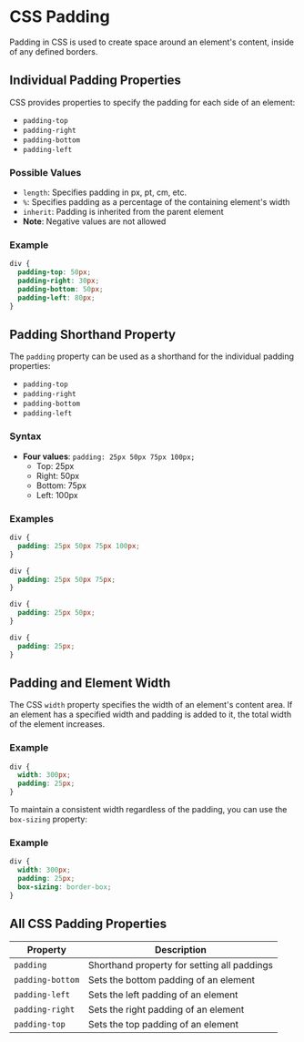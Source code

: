 
# CSS Padding

Padding in CSS is used to create space around an element's content, inside of any defined borders.

## Individual Padding Properties

CSS provides properties to specify the padding for each side of an element:

- `padding-top`
- `padding-right`
- `padding-bottom`
- `padding-left`

### Possible Values

- `length`: Specifies padding in px, pt, cm, etc.
- `%`: Specifies padding as a percentage of the containing element's width
- `inherit`: Padding is inherited from the parent element
- **Note**: Negative values are not allowed

### Example

```css
div {
  padding-top: 50px;
  padding-right: 30px;
  padding-bottom: 50px;
  padding-left: 80px;
}
```

## Padding Shorthand Property

The `padding` property can be used as a shorthand for the individual padding properties:

- `padding-top`
- `padding-right`
- `padding-bottom`
- `padding-left`

### Syntax

- **Four values**: `padding: 25px 50px 75px 100px;`
  - Top: 25px
  - Right: 50px
  - Bottom: 75px
  - Left: 100px

### Examples

```css
div {
  padding: 25px 50px 75px 100px;
}
```

```css
div {
  padding: 25px 50px 75px;
}
```

```css
div {
  padding: 25px 50px;
}
```

```css
div {
  padding: 25px;
}
```

## Padding and Element Width

The CSS `width` property specifies the width of an element's content area. If an element has a specified width and padding is added to it, the total width of the element increases. 

### Example

```css
div {
  width: 300px;
  padding: 25px;
}
```

To maintain a consistent width regardless of the padding, you can use the `box-sizing` property:

### Example

```css
div {
  width: 300px;
  padding: 25px;
  box-sizing: border-box;
}
```


## All CSS Padding Properties

| Property          | Description                                      |
|-------------------|--------------------------------------------------|
| `padding`         | Shorthand property for setting all paddings      |
| `padding-bottom`  | Sets the bottom padding of an element            |
| `padding-left`    | Sets the left padding of an element              |
| `padding-right`   | Sets the right padding of an element             |
| `padding-top`     | Sets the top padding of an element               |

